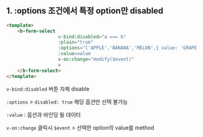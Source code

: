## 1. :options 조건에서 특정 option만 disabled

```html
<template>
    <b-form-select
                   v-bind:disabled="a === b"
                   :plain="true"
                   :options="['APPLE','BANANA','MELON',{ value: 'GRAPE', text: 'GRAPE', disabled: true }]"
                   :value=value
                   v-on:change="modify($event)"
                   >
    </b-form-select>
</template>
```

`v-bind:disabled` 버튼 자체 disable

`:options` > `disabled: true` 해당 옵션만 선택 불가능 

`:value` : 옵션과 바인딩 될 데이터

`v-on:change` 클릭시 `$event` > 선택한 option의 value를 method

